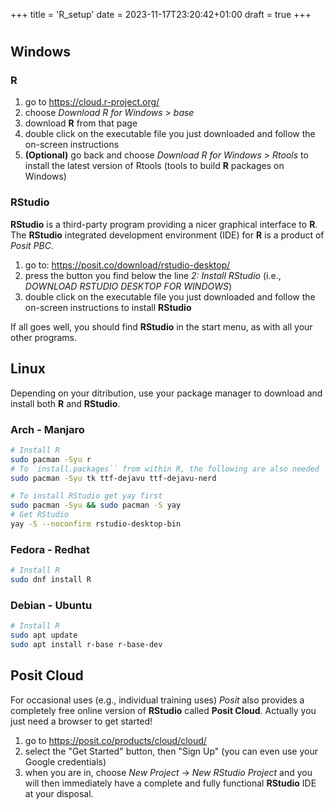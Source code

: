 +++
title = 'R_setup'
date = 2023-11-17T23:20:42+01:00
draft = true
+++

#

## Windows
### R
1. go to https://cloud.r-project.org/
1. choose _Download R for Windows_ > _base_
1. download __R__ from that page
1. double click on the executable file you just downloaded and follow the
    on-screen instructions
1. __(Optional)__ go back and choose _Download R for Windows_ > _Rtools_ to
    install the latest version of Rtools (tools to build __R__ packages on
    Windows)

### RStudio
__RStudio__ is a third-party program providing a nicer graphical interface to
__R__. The __RStudio__ integrated development environment (IDE) for __R__ is a
product of _Posit PBC_.
1. go to: https://posit.co/download/rstudio-desktop/
1. press the button you find below the line _2: Install RStudio_ (i.e.,
    _DOWNLOAD RSTUDIO DESKTOP FOR WINDOWS_)
1. double click on the executable file you just downloaded and follow the
    on-screen instructions to install __RStudio__

If all goes well, you should find __RStudio__ in the start menu, as with all
your other programs.

## Linux
Depending on your ditribution, use your package manager to download and install
both __R__ and __RStudio__.
### Arch - Manjaro
```sh
# Install R
sudo pacman -Syu r
# To `install.packages`` from within R, the following are also needed 
sudo pacman -Syu tk ttf-dejavu ttf-dejavu-nerd

# To install RStudio get yay first
sudo pacman -Syu && sudo pacman -S yay
# Get RStudio 
yay -S --noconfirm rstudio-desktop-bin
```
### Fedora - Redhat
```sh
# Install R
sudo dnf install R
```
### Debian - Ubuntu
```sh
# Install R
sudo apt update
sudo apt install r-base r-base-dev
```

## Posit Cloud
For occasional uses (e.g., individual training uses) _Posit_ also provides a
completely free online version of __RStudio__ called __Posit Cloud__.
Actually you just need a browser to get started!
1. go to https://posit.co/products/cloud/cloud/
1. select the "Get Started" button, then "Sign Up" (you can even use your Google
    credentials)
1. when you are in, choose _New Project_ -> _New RStudio Project_ and you will
    then immediately have a complete and fully functional __RStudio__ IDE at
    your disposal.
